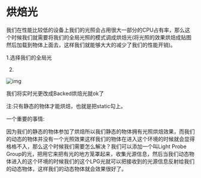 # 烘焙光

我们在性能比较低的设备上我们的光照会占用很大一部分的CPU占有率，那么这个时候我们就需要将我们的全局光照的模式调成烘焙光(将光照的效果烘焙成贴图然后加载到物体上面去，这样我们就能够大大的减少了我们的性能开销)。

1.选择我们的全局光

2.

![img](F:\有道云笔记\qq31BDEC0D05E5A1626E555CD1BA33D617\6db33dc06580420682ed8f26c9931000\9d476bc78b6b4a9da9204d97d906020a.jpg)

我们将实时光更改成Backed烘焙光就ok了

注:只有静态的物体才能烘焙，也就是把static勾上。

一个重要的事情:

因为我们的静态的物体参加了烘焙所以我们静态的物体拥有光照烘焙效果，而我们的动态的物体并没有一个光照效果这样我们的物体在进入这个环境的时候就会显得格格不入，那么这个时候我们需要怎么解决？我们可以添加一个叫Light Probe Group的光，把用它来把有光的地方笼罩起来，收集光源信息，然后当我们动态物体进入的这个环境的时候我们的这个LPG光就可以把接收到的光源信息反射给我们的动态物体，这样我们的动态物体就会效果很好了。